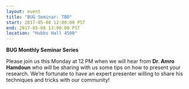 ```yaml
---
layout: event
title: "BUG Seminar: TBD"
start: 2017-05-08 12:00:00 PST
end: 2017-05-08 13:00:00 PST
location: "Hubbs Hall 4500"
---
```


**BUG Monthly Seminar Series**

Please join us this Monday at 12 PM when we will hear from **Dr. Amro Hamdoun** who will be sharing with us some tips on how to present your research. We’re fortunate to have an expert presenter willing to share his techniques and tricks with our community!

